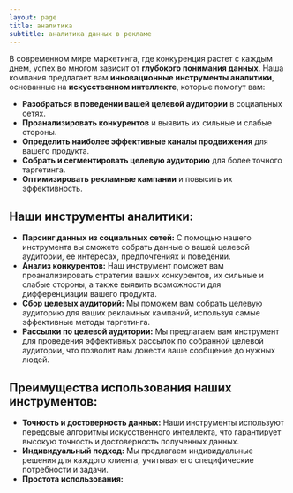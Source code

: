 ```yaml
---
layout: page
title: аналитика
subtitle: аналитика данных в рекламе
---
```


В современном мире маркетинга, где конкуренция растет с каждым днем, успех во многом зависит от **глубокого понимания данных**.  Наша компания предлагает вам **инновационные инструменты аналитики**, основанные на **искусственном интеллекте**, которые помогут вам:

* **Разобраться в поведении вашей целевой аудитории** в социальных сетях.
* **Проанализировать конкурентов** и выявить их сильные и слабые стороны.
* **Определить наиболее эффективные каналы продвижения** для вашего продукта.
* **Собрать и сегментировать целевую аудиторию** для более точного таргетинга.
* **Оптимизировать рекламные кампании** и повысить их эффективность.

## Наши инструменты аналитики:

* **Парсинг данных из социальных сетей:** С помощью нашего инструмента вы сможете собрать данные о вашей целевой аудитории, ее интересах, предпочтениях и поведении. 
* **Анализ конкурентов:**  Наш инструмент поможет вам проанализировать стратегии ваших конкурентов, их сильные и слабые стороны, а также выявить возможности для дифференциации вашего продукта.
* **Сбор целевых аудиторий:** Мы поможем вам собрать целевую аудиторию для ваших рекламных кампаний, используя самые эффективные методы таргетинга.
* **Рассылки по целевой аудитории:** Мы предлагаем вам инструмент для проведения эффективных рассылок по собранной целевой аудитории, что позволит вам донести ваше сообщение до нужных людей.

## Преимущества использования наших инструментов:

* **Точность и достоверность данных:** Наши инструменты используют передовые алгоритмы искусственного интеллекта, что гарантирует высокую точность и достоверность полученных данных.
* **Индивидуальный подход:** Мы предлагаем индивидуальные решения для каждого клиента, учитывая его специфические потребности и задачи.
* **Простота использования:**


